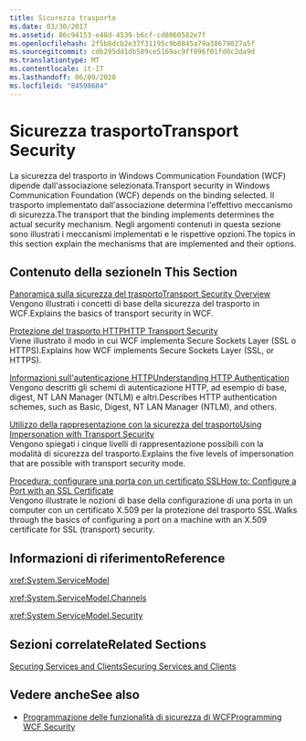 ```yaml
---
title: Sicurezza trasporto
ms.date: 03/30/2017
ms.assetid: 86c94153-e48d-4539-b6cf-cd8060582e7f
ms.openlocfilehash: 2f5b8dcb2e37f31195c9b0845a79a38679027a5f
ms.sourcegitcommit: cdb295dd1db589ce5169ac9ff096f01fd0c2da9d
ms.translationtype: MT
ms.contentlocale: it-IT
ms.lasthandoff: 06/09/2020
ms.locfileid: "84598684"
---
```

# <a name="transport-security"></a><span data-ttu-id="2e19d-102">Sicurezza trasporto</span><span class="sxs-lookup"><span data-stu-id="2e19d-102">Transport Security</span></span>
<span data-ttu-id="2e19d-103">La sicurezza del trasporto in Windows Communication Foundation (WCF) dipende dall'associazione selezionata.</span><span class="sxs-lookup"><span data-stu-id="2e19d-103">Transport security in Windows Communication Foundation (WCF) depends on the binding selected.</span></span> <span data-ttu-id="2e19d-104">Il trasporto implementato dall'associazione determina l'effettivo meccanismo di sicurezza.</span><span class="sxs-lookup"><span data-stu-id="2e19d-104">The transport that the binding implements determines the actual security mechanism.</span></span> <span data-ttu-id="2e19d-105">Negli argomenti contenuti in questa sezione sono illustrati i meccanismi implementati e le rispettive opzioni.</span><span class="sxs-lookup"><span data-stu-id="2e19d-105">The topics in this section explain the mechanisms that are implemented and their options.</span></span>  
  
## <a name="in-this-section"></a><span data-ttu-id="2e19d-106">Contenuto della sezione</span><span class="sxs-lookup"><span data-stu-id="2e19d-106">In This Section</span></span>  
 [<span data-ttu-id="2e19d-107">Panoramica sulla sicurezza del trasporto</span><span class="sxs-lookup"><span data-stu-id="2e19d-107">Transport Security Overview</span></span>](transport-security-overview.md)  
 <span data-ttu-id="2e19d-108">Vengono illustrati i concetti di base della sicurezza del trasporto in WCF.</span><span class="sxs-lookup"><span data-stu-id="2e19d-108">Explains the basics of transport security in WCF.</span></span>  
  
 [<span data-ttu-id="2e19d-109">Protezione del trasporto HTTP</span><span class="sxs-lookup"><span data-stu-id="2e19d-109">HTTP Transport Security</span></span>](http-transport-security.md)  
 <span data-ttu-id="2e19d-110">Viene illustrato il modo in cui WCF implementa Secure Sockets Layer (SSL o HTTPS).</span><span class="sxs-lookup"><span data-stu-id="2e19d-110">Explains how WCF implements Secure Sockets Layer (SSL, or HTTPS).</span></span>  
  
 [<span data-ttu-id="2e19d-111">Informazioni sull'autenticazione HTTP</span><span class="sxs-lookup"><span data-stu-id="2e19d-111">Understanding HTTP Authentication</span></span>](understanding-http-authentication.md)  
 <span data-ttu-id="2e19d-112">Vengono descritti gli schemi di autenticazione HTTP, ad esempio di base, digest, NT LAN Manager (NTLM) e altri.</span><span class="sxs-lookup"><span data-stu-id="2e19d-112">Describes HTTP authentication schemes, such as Basic, Digest, NT LAN Manager (NTLM), and others.</span></span>  
  
 [<span data-ttu-id="2e19d-113">Utilizzo della rappresentazione con la sicurezza del trasporto</span><span class="sxs-lookup"><span data-stu-id="2e19d-113">Using Impersonation with Transport Security</span></span>](using-impersonation-with-transport-security.md)  
 <span data-ttu-id="2e19d-114">Vengono spiegati i cinque livelli di rappresentazione possibili con la modalità di sicurezza del trasporto.</span><span class="sxs-lookup"><span data-stu-id="2e19d-114">Explains the five levels of impersonation that are possible with transport security mode.</span></span>  
  
 [<span data-ttu-id="2e19d-115">Procedura: configurare una porta con un certificato SSL</span><span class="sxs-lookup"><span data-stu-id="2e19d-115">How to: Configure a Port with an SSL Certificate</span></span>](how-to-configure-a-port-with-an-ssl-certificate.md)  
 <span data-ttu-id="2e19d-116">Vengono illustrate le nozioni di base della configurazione di una porta in un computer con un certificato X.509 per la protezione del trasporto SSL.</span><span class="sxs-lookup"><span data-stu-id="2e19d-116">Walks through the basics of configuring a port on a machine with an X.509 certificate for SSL (transport) security.</span></span>  
  
## <a name="reference"></a><span data-ttu-id="2e19d-117">Informazioni di riferimento</span><span class="sxs-lookup"><span data-stu-id="2e19d-117">Reference</span></span>  
 <xref:System.ServiceModel>  
  
 <xref:System.ServiceModel.Channels>  
  
 <xref:System.ServiceModel.Security>  
  
## <a name="related-sections"></a><span data-ttu-id="2e19d-118">Sezioni correlate</span><span class="sxs-lookup"><span data-stu-id="2e19d-118">Related Sections</span></span>  
 [<span data-ttu-id="2e19d-119">Securing Services and Clients</span><span class="sxs-lookup"><span data-stu-id="2e19d-119">Securing Services and Clients</span></span>](securing-services-and-clients.md)  
  
## <a name="see-also"></a><span data-ttu-id="2e19d-120">Vedere anche</span><span class="sxs-lookup"><span data-stu-id="2e19d-120">See also</span></span>

- [<span data-ttu-id="2e19d-121">Programmazione delle funzionalità di sicurezza di WCF</span><span class="sxs-lookup"><span data-stu-id="2e19d-121">Programming WCF Security</span></span>](programming-wcf-security.md)
